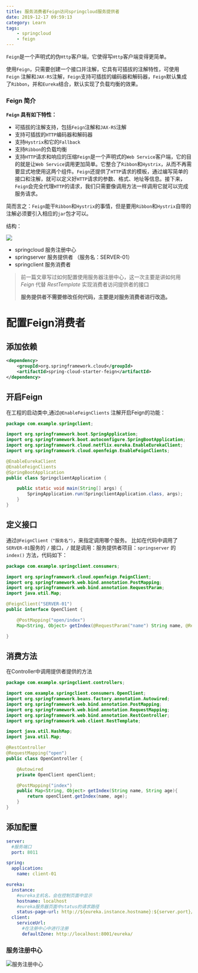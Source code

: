 ```yaml
---
title: 服务消费者Feign访问springcloud服务提供者
date: 2019-12-17 09:59:13
category: Learn
tags:
    - springcloud
    - feign
---
```


`Feign`是一个声明式的伪`Http`客户端，它使得写`Http`客户端变得更简单。

使用`Feign`，只需要创建一个接口并注解，它具有可插拔的注解特性，可使用`Feign` 注解和`JAX-RS`注解，`Feign`支持可插拔的编码器和解码器，`Feign`默认集成了`Ribbon`，并和`Eureka`结合，默认实现了负载均衡的效果。

<!-- more-->

### Feign 简介

**`Feign` 具有如下特性：**

- 可插拔的注解支持，包括`Feign`注解和`JAX-RS`注解
- 支持可插拔的`HTTP`编码器和解码器
- 支持`Hystrix`和它的`Fallback`
- 支持`Ribbon`的负载均衡
- 支持`HTTP`请求和响应的压缩`Feign`是一个声明式的`Web Service`客户端，它的目的就是让`Web Service`调用更加简单。它整合了`Ribbon`和`Hystrix`，从而不再需要显式地使用这两个组件。`Feign`还提供了`HTTP`请求的模板，通过编写简单的接口和注解，就可以定义好`HTTP`请求的参数、格式、地址等信息。接下来，`Feign`会完全代理`HTTP`的请求，我们只需要像调用方法一样调用它就可以完成服务请求。

简而言之：`Feign`能干`Ribbon`和`Hystrix`的事情，但是要用`Ribbon`和`Hystrix`自带的注解必须要引入相应的`jar`包才可以。

结构：

![](1.png)

- springcloud  服务注册中心
- springserver  服务提供者 （服务名：SERVER-01）
- springclient  服务消费者



> 前一篇文章写过如何配置使用服务器注册中心，这一次主要是讲如何用 *Feign* 代替 *RestTemplate* 实现消费者访问提供者的接口
>
> **服务提供者不需要修改任何代码，主要是对服务消费者进行改造。**



# 配置Feign消费者

## 添加依赖

```xml
<dependency>
    <groupId>org.springframework.cloud</groupId>
    <artifactId>spring-cloud-starter-feign</artifactId>
</dependency>
```



## 开启Feign

在工程的启动类中,通过`@EnableFeignClients` 注解开启Feign的功能：

```java
package com.example.springclient;

import org.springframework.boot.SpringApplication;
import org.springframework.boot.autoconfigure.SpringBootApplication;
import org.springframework.cloud.netflix.eureka.EnableEurekaClient;
import org.springframework.cloud.openfeign.EnableFeignClients;

@EnableEurekaClient
@EnableFeignClients
@SpringBootApplication
public class SpringclientApplication {

    public static void main(String[] args) {
        SpringApplication.run(SpringclientApplication.class, args);
    }
}
```

## 定义接口

通过`@FeignClient（"服务名"）`，来指定调用哪个服务。
比如在代码中调用了`SERVER-01`服务的 `/` 接口，`/` 就是调用：服务提供者项目：`springserver` 的 `index()` 方法，代码如下：

```java
package com.example.springclient.consumers;

import org.springframework.cloud.openfeign.FeignClient;
import org.springframework.web.bind.annotation.PostMapping;
import org.springframework.web.bind.annotation.RequestParam;
import java.util.Map;

@FeignClient("SERVER-01")
public interface OpenClient {

    @PostMapping("open/index")
    Map<String, Object> getIndex(@RequestParam("name") String name, @RequestParam("age") String age);

}

```



## 消费方法

在Controller中调用提供者提供的方法

```java
package com.example.springclient.controllers;

import com.example.springclient.consumers.OpenClient;
import org.springframework.beans.factory.annotation.Autowired;
import org.springframework.web.bind.annotation.PostMapping;
import org.springframework.web.bind.annotation.RequestMapping;
import org.springframework.web.bind.annotation.RestController;
import org.springframework.web.client.RestTemplate;

import java.util.HashMap;
import java.util.Map;

@RestController
@RequestMapping("open")
public class OpenController {

    @Autowired
    private OpenClient openClient;

    @PostMapping("index")
    public Map<String, Object> getIndex(String name, String age){
        return openClient.getIndex(name, age);
    }
}
```



## 添加配置

```yaml
server:
  #服务端口
  port: 8011

spring:
  application:
    name: client-01

eureka:
  instance:
    #eureka主机名，会在控制页面中显示
    hostname: localhost
    #eureka服务器页面中status的请求路径
    status-page-url: http://${eureka.instance.hostname}:${server.port}/index
  client:
    serviceUrl:
      #在注册中心中进行注册
      defaultZone: http://localhost:8001/eureka/
```

### 服务注册中心

![服务注册中心](2.png)


